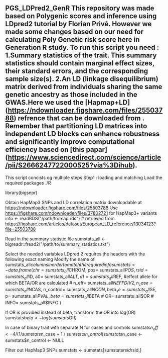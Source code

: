  PGS_LDPred2_GenR
This repository was made based on Polygenic scores and inference using LDpred2 tutorial by Florian Privé. However we made some changes based on our need for calculating Poly Genetic risk score here in Generation R study.
To run this script you need : 
1.Summary statistics of the trait. This summary statistics should contain marginal effect sizes, their standard errors, and the corresponding sample size(s).
2.An LD (linkage disequilibrium) matrix derived from individuals sharing the same genetic ancestry as those included in the GWAS.Here we used the [Hapmap+LD] (https://ndownloader.figshare.com/files/25503788) refrence that can be downloaded from . Remember that partitioning LD matrices into independent LD blocks can enhance robustness and significantly improve computational efficiency based on [this papar] (https://www.sciencedirect.com/science/article/pii/S2666247722000525?via%3Dihub).
--
This script concists og multiple steps 
Step1 : loading and matching 
 Load the required packages
./R

library(bigsnpr)


 Obtain HapMap3 SNPs and LD correlation matrix downloadable at https://ndownloader.figshare.com/files/25503788
 Use https://figshare.com/ndownloader/files/37802721 for HapMap3+ variants
info <- readRDS("/path/to/map.rds") # retrieved from https://figshare.com/articles/dataset/European_LD_reference/13034123?file=25503788


 Read in the summary statistic file
sumstats_all <- bigreadr::fread2("/path/to/summary_statistics.txt") 

 Select the needed variables
 LDpred 2 requires the headers with the following exact naming
 Modify the name of sumstats_all$columns in order to match the required info
sumstats <- data.frame(chr= sumstats_all$CHROM,
                       pos= sumstats_all$POS,
                       rsid= sumstats_all$ID,
                       a0= sumstats_all$ALT,
                       a1= sumstats_all$REF, #effect allele for which BETA/OR are calculated
                       # n_eff= sumstats_all$NEFFDIV2,
                       n_case= sumstats_all$NCAS,
                       n_control= sumstats_all$NCON,
                       beta_se= sumstats_all$SE,
                       p= sumstats_all$PVAL,
                       beta= sumstats_all$BETA
                       # OR= sumstats_all$OR
                       # INFO= sumstats_all$INFO
)


 If OR is provided instead of beta, transform the OR into log(OR)
sumstats$beta <- log(sumstats$OR)

 In case of binary trait with separate N for cases and controls
sumstats$n_eff <- 4 / (1 / sumstats$n_case + 1 / sumstats$n_control)
sumstats$n_case <- sumstats$n_control <- NULL

 Filter out HapMap3 SNPs
sumstats <- sumstats[sumstats$rsid %in% info$rsid,] 




